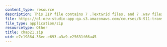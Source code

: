 ```yaml
---
content_type: resource
description: This ZIP file contains 7 .TextGrid files, and 7 .wav files.
file: https://ol-ocw-studio-app-qa.s3.amazonaws.com/courses/6-911-transcribing-prosodic-structure-of-spoken-utterances-with-tobi-january-iap-2006/e7c1986436ece693a3a9e25631f66a45_chap21.zip
file_type: application/zip
resourcetype: Other
title: chap21.zip
uid: e7c19864-36ec-e693-a3a9-e25631f66a45
---
```

